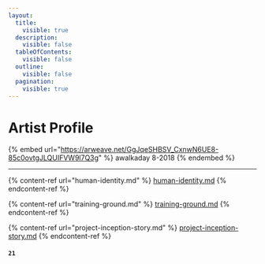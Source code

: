 ```yaml
---
layout:
  title:
    visible: true
  description:
    visible: false
  tableOfContents:
    visible: false
  outline:
    visible: false
  pagination:
    visible: true
---
```


# Artist Profile

{% embed url="https://arweave.net/GgJqeSHBSV_CxnwN6UE8-85c0ovtgJLQUIFVW9l7Q3g" %}
awalkaday 8-2018
{% endembed %}

***

{% content-ref url="human-identity.md" %}
[human-identity.md](human-identity.md)
{% endcontent-ref %}

{% content-ref url="training-ground.md" %}
[training-ground.md](training-ground.md)
{% endcontent-ref %}

{% content-ref url="project-inception-story.md" %}
[project-inception-story.md](project-inception-story.md)
{% endcontent-ref %}

#### `21`
